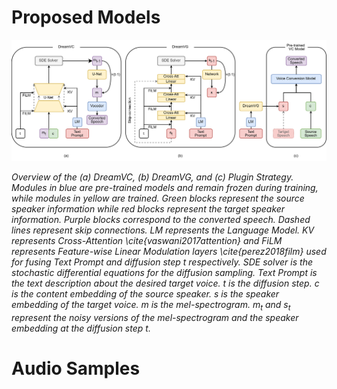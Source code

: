 # Proposed Models
![Model Architecture](data/model_architecture.png)

*Overview of the (a) DreamVC, (b) DreamVG, and (c) Plugin Strategy. Modules in blue are pre-trained models and remain frozen during training, while modules in yellow are trained. Green blocks represent the source speaker information while red blocks represent the target speaker information. Purple blocks correspond to the converted speech. Dashed lines represent skip connections. LM represents the Language Model. $KV$ represents Cross-Attention \cite{vaswani2017attention} and FiLM represents Feature-wise Linear Modulation layers \cite{perez2018film} used for fusing Text Prompt and diffusion step $t$ respectively. SDE solver is the stochastic differential equations for the diffusion sampling. Text Prompt is the text description about the desired target voice. $t$ is the diffusion step. $c$ is the content embedding of the source speaker. $s$ is the speaker embedding of the target voice. $m$ is the mel-spectrogram. $m_t$ and $s_t$ represent the noisy versions of the mel-spectrogram and the speaker embedding at the diffusion step $t$.*


# Audio Samples



